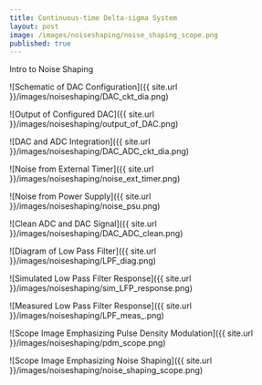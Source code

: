 ```yaml
---
title: Continuous-time Delta-sigma System
layout: post
image: /images/noiseshaping/noise_shaping_scope.png
published: true
---
```


Intro to Noise Shaping

<!-- more -->

![Schematic of DAC Configuration]({{ site.url }}/images/noiseshaping/DAC_ckt_dia.png)


![Output of Configured DAC]({{ site.url }}/images/noiseshaping/output_of_DAC.png)


![DAC and ADC Integration]({{ site.url }}/images/noiseshaping/DAC_ADC_ckt_dia.png)


![Noise from External Timer]({{ site.url }}/images/noiseshaping/noise_ext_timer.png)


![Noise from Power Supply]({{ site.url }}/images/noiseshaping/noise_psu.png)


![Clean ADC and DAC Signal]({{ site.url }}/images/noiseshaping/DAC_ADC_clean.png)


![Diagram of Low Pass Filter]({{ site.url }}/images/noiseshaping/LPF_diag.png)


![Simulated Low Pass Filter Response]({{ site.url }}/images/noiseshaping/sim_LFP_response.png)


![Measured Low Pass Filter Response]({{ site.url }}/images/noiseshaping/LPF_meas_.png)


![Scope Image Emphasizing Pulse Density Modulation]({{ site.url }}/images/noiseshaping/pdm_scope.png)


![Scope Image Emphasizing Noise Shaping]({{ site.url }}/images/noiseshaping/noise_shaping_scope.png)
